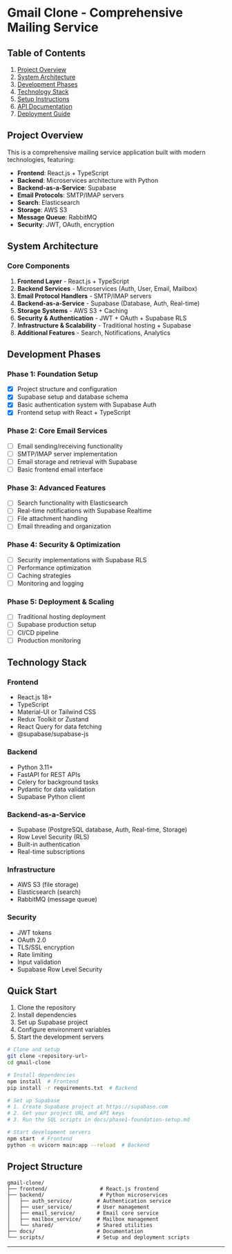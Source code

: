 # Gmail Clone - Comprehensive Mailing Service

## Table of Contents
1. [Project Overview](#project-overview)
2. [System Architecture](#system-architecture)
3. [Development Phases](#development-phases)
4. [Technology Stack](#technology-stack)
5. [Setup Instructions](#setup-instructions)
6. [API Documentation](#api-documentation)
7. [Deployment Guide](#deployment-guide)

## Project Overview

This is a comprehensive mailing service application built with modern technologies, featuring:

- **Frontend**: React.js + TypeScript
- **Backend**: Microservices architecture with Python
- **Backend-as-a-Service**: Supabase
- **Email Protocols**: SMTP/IMAP servers
- **Search**: Elasticsearch
- **Storage**: AWS S3
- **Message Queue**: RabbitMQ
- **Security**: JWT, OAuth, encryption

## System Architecture

### Core Components

1. **Frontend Layer** - React.js + TypeScript
2. **Backend Services** - Microservices (Auth, User, Email, Mailbox)
3. **Email Protocol Handlers** - SMTP/IMAP servers
4. **Backend-as-a-Service** - Supabase (Database, Auth, Real-time)
5. **Storage Systems** - AWS S3 + Caching
6. **Security & Authentication** - JWT + OAuth + Supabase RLS
7. **Infrastructure & Scalability** - Traditional hosting + Supabase
8. **Additional Features** - Search, Notifications, Analytics

## Development Phases

### Phase 1: Foundation Setup
- [x] Project structure and configuration
- [x] Supabase setup and database schema
- [x] Basic authentication system with Supabase Auth
- [x] Frontend setup with React + TypeScript

### Phase 2: Core Email Services
- [ ] Email sending/receiving functionality
- [ ] SMTP/IMAP server implementation
- [ ] Email storage and retrieval with Supabase
- [ ] Basic frontend email interface

### Phase 3: Advanced Features
- [ ] Search functionality with Elasticsearch
- [ ] Real-time notifications with Supabase Realtime
- [ ] File attachment handling
- [ ] Email threading and organization

### Phase 4: Security & Optimization
- [ ] Security implementations with Supabase RLS
- [ ] Performance optimization
- [ ] Caching strategies
- [ ] Monitoring and logging

### Phase 5: Deployment & Scaling
- [ ] Traditional hosting deployment
- [ ] Supabase production setup
- [ ] CI/CD pipeline
- [ ] Production monitoring

## Technology Stack

### Frontend
- React.js 18+
- TypeScript
- Material-UI or Tailwind CSS
- Redux Toolkit or Zustand
- React Query for data fetching
- @supabase/supabase-js

### Backend
- Python 3.11+
- FastAPI for REST APIs
- Celery for background tasks
- Pydantic for data validation
- Supabase Python client

### Backend-as-a-Service
- Supabase (PostgreSQL database, Auth, Real-time, Storage)
- Row Level Security (RLS)
- Built-in authentication
- Real-time subscriptions

### Infrastructure
- AWS S3 (file storage)
- Elasticsearch (search)
- RabbitMQ (message queue)

### Security
- JWT tokens
- OAuth 2.0
- TLS/SSL encryption
- Rate limiting
- Input validation
- Supabase Row Level Security

## Quick Start

1. Clone the repository
2. Install dependencies
3. Set up Supabase project
4. Configure environment variables
5. Start the development servers

```bash
# Clone and setup
git clone <repository-url>
cd gmail-clone

# Install dependencies
npm install  # Frontend
pip install -r requirements.txt  # Backend

# Set up Supabase
# 1. Create Supabase project at https://supabase.com
# 2. Get your project URL and API keys
# 3. Run the SQL scripts in docs/phase1-foundation-setup.md

# Start development servers
npm start  # Frontend
python -m uvicorn main:app --reload  # Backend
```

## Project Structure

```
gmail-clone/
├── frontend/                 # React.js frontend
├── backend/                  # Python microservices
│   ├── auth_service/        # Authentication service
│   ├── user_service/        # User management
│   ├── email_service/       # Email core service
│   ├── mailbox_service/     # Mailbox management
│   └── shared/              # Shared utilities
├── docs/                    # Documentation
└── scripts/                 # Setup and deployment scripts
```

---